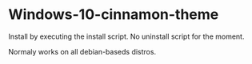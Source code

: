 # Windows-10-cinnamon-theme

Install by executing the install script. No uninstall script for the moment.

Normaly works on all debian-baseds distros.
